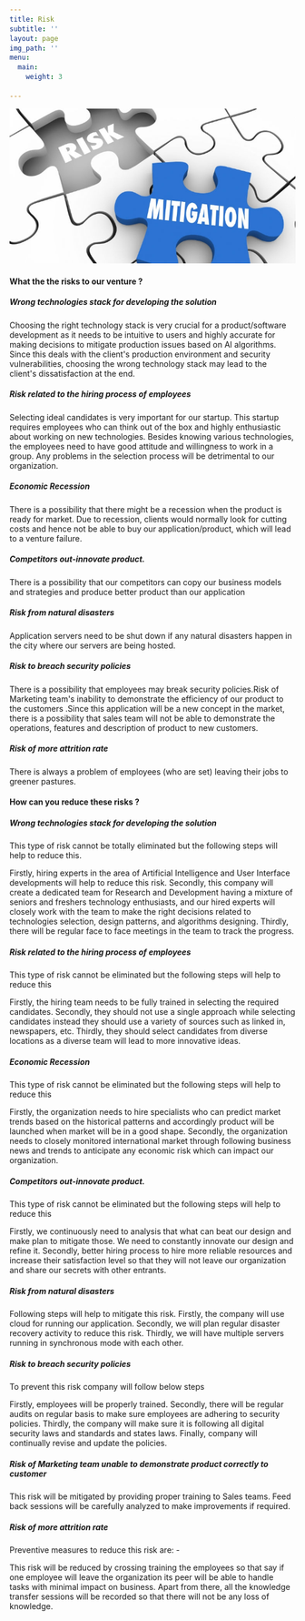 ```yaml
---
title: Risk
subtitle: ''
layout: page
img_path: ''
menu:
  main:
    weight: 3

---
```

![](/images/355_main.jpg)

#### What the the risks to our venture ?

##### Wrong technologies stack for developing the solution

 Choosing the right technology stack is very crucial for a product/software development as it needs to be intuitive to users and highly accurate for making decisions to mitigate production issues based on AI algorithms. Since this deals with the client's production environment and security vulnerabilities, choosing the wrong technology stack may lead to the client's dissatisfaction at the end. 

##### Risk related to the hiring process of employees

Selecting ideal candidates is very important for our startup. This startup requires employees who can think out of the box and highly enthusiastic about working on new technologies. Besides knowing various technologies, the employees need to have good attitude and willingness to work in a group. Any problems in the selection process will be detrimental to our organization.

##### Economic Recession

There is a possibility that there might be a recession when the product is ready for market. Due to recession, clients would normally look for cutting costs and hence not be able to buy our application/product, which will lead to a venture failure.

##### Competitors out-innovate product.

There is a possibility that our competitors can copy our business models and strategies and produce better product than our application

##### Risk from natural disasters

Application servers need to be shut down if any natural disasters happen in the city where our servers are being hosted.

##### Risk to breach security policies

There is a possibility that employees may break security policies.Risk of Marketing team's inability to demonstrate the efficiency of our product to the customers .Since this application will be a new concept in the market, there is a possibility that sales team will not be able to demonstrate the operations, features and description of product to new customers.

##### Risk of more attrition rate

There is always a problem of employees (who are set) leaving their jobs to greener pastures.

#### How can you reduce these risks ?

##### Wrong technologies stack for developing the solution

This type of risk cannot be totally eliminated but the following steps will help to reduce this.

Firstly, hiring experts in the area of Artificial Intelligence and User Interface developments will help to reduce this risk. Secondly, this company will create a dedicated team for Research and Development having a mixture of seniors and freshers technology enthusiasts, and our hired experts will closely work with the team to make the right decisions related to technologies selection, design patterns, and algorithms designing. Thirdly, there will be regular face to face meetings in the team to track the progress.

##### Risk related to the hiring process of employees

This type of risk cannot be eliminated but the following steps will help to reduce this

Firstly, the hiring team needs to be fully trained in selecting the required candidates. Secondly, they should not use a single approach while selecting candidates instead they should use a variety of sources such as linked in, newspapers, etc. Thirdly, they should select candidates from diverse locations as a diverse team will lead to more innovative ideas.

##### Economic Recession

This type of risk cannot be eliminated but the following steps will help to reduce this 

Firstly, the organization needs to hire specialists who can predict market trends based on the historical patterns and accordingly product will be launched when market will be in a good shape. Secondly, the organization needs to closely monitored international market through following business news and trends to anticipate any economic risk which can impact our organization.

##### Competitors out-innovate product.

This type of risk cannot be eliminated but the following steps will help to reduce this

Firstly, we continuously need to analysis that what can beat our design and make plan to mitigate those. We need to constantly innovate our design and refine it. Secondly, better hiring process to hire more reliable resources and increase their satisfaction level so that they will not leave our organization and share our secrets with other entrants.

##### Risk from natural disasters

Following steps will help to mitigate this risk. Firstly, the company will use cloud for running our application. Secondly, we will plan regular disaster recovery activity to reduce this risk. Thirdly, we will have multiple servers running in synchronous mode with each other.

##### Risk to breach security policies

To prevent this risk company will follow below steps

Firstly, employees will be properly trained. Secondly, there will be regular audits on regular basis to make sure employees are adhering to security policies. Thirdly, the company will make sure it is following all digital security laws and standards and states laws. Finally, company will continually revise and update the policies.

##### Risk of Marketing team unable to demonstrate product correctly to customer

This risk will be mitigated by providing proper training to Sales teams. Feed back sessions will be carefully analyzed to make improvements if required.

##### Risk of more attrition rate

Preventive measures to reduce this risk are: -

This risk will be reduced by crossing training the employees so that say if one employee will leave the organization its peer will be able to handle tasks with minimal impact on business. Apart from there, all the knowledge transfer sessions will be recorded so that there will not be any loss of knowledge.